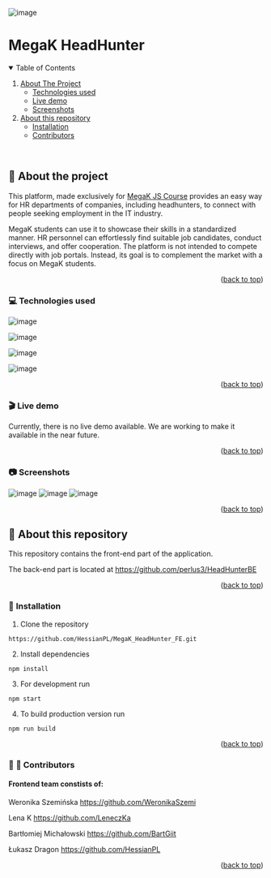 ![image](https://user-images.githubusercontent.com/6266547/233438238-8aa2fa88-7638-4833-99da-cf4b2cc07873.png)
<a name="readme-top"></a>
# MegaK HeadHunter


<details open>
  <summary>Table of Contents</summary>
  <ol>
    <li>
      <a href="#about-the-project">About The Project</a>
      <ul>
        <li><a href="#technologies-used">Technologies used</a></li>
        <li><a href="#live-demo">Live demo</a></li>
        <li><a href="#screenshots">Screenshots</a></li>
      </ul>
    </li>
    <li>
      <a href="#about-this-repository">About this repository</a>
      <ul>
        <li><a href="#installation">Installation</a></li>
        <li><a href="#contributors">Contributors</a></li>
      </ul>
     </li>
  </ol>
</details>

</br>

## :speech_balloon: <span id="about-the-project">About the project</span>

This platform, made exclusively for [MegaK JS Course](http://megak.pl) provides an easy way for HR departments of companies, including headhunters, to connect with people seeking employment in the IT industry.

MegaK students can use it to showcase their skills in a standardized manner.
HR personnel can effortlessly find suitable job candidates, conduct interviews, and offer cooperation.
The platform is not intended to compete directly with job portals. Instead, its goal is to complement the market with a focus on MegaK students.
<p align="right">(<a href="#readme-top">back to top</a>)</p>

### :computer: <span id="technologies-used">Technologies used</span>

![image](https://img.shields.io/badge/TypeScript-007ACC?style=for-the-badge&logo=typescript&logoColor=white)

![image](https://img.shields.io/badge/React-20232A?style=for-the-badge&logo=react&logoColor=61DAFB)

![image](https://img.shields.io/badge/React_Router-CA4245?style=for-the-badge&logo=react-router&logoColor=white)

![image](https://img.shields.io/badge/Trello-0052CC?style=for-the-badge&logo=trello&logoColor=white)
<p align="right">(<a href="#readme-top">back to top</a>)</p>


### :clapper: <span id="live-demo">Live demo</span>

Currently, there is no live demo available. We are working to make it available in the near future.
<p align="right">(<a href="#readme-top">back to top</a>)</p>

### :camera: <span id="screenshots">Screenshots</span>
![image](https://user-images.githubusercontent.com/6266547/233413077-0388a0db-ace3-4b3f-a2e5-57b359a71eed.png)
![image](https://user-images.githubusercontent.com/6266547/233413248-2f2b60b9-4f95-4c64-b69c-25421a5ad006.png)
![image](https://user-images.githubusercontent.com/6266547/233413414-391375d5-c305-4cd4-bd73-df015ff254cc.png)
<p align="right">(<a href="#readme-top">back to top</a>)</p>


## :book: <span id="about-this-repository">About this repository</span>

This repository contains the front-end part of the application. 

The back-end part is located at https://github.com/perlus3/HeadHunterBE 
<p align="right">(<a href="#readme-top">back to top</a>)</p>

### :hammer: <span id="installation">Installation</span>

1. Clone the repository
```
https://github.com/HessianPL/MegaK_HeadHunter_FE.git
```

2. Install dependencies
```
npm install
```

3. For development run
```
npm start
```

4. To build production version run
```
npm run build
```
<p align="right">(<a href="#readme-top">back to top</a>)</p>


### :womans_hat: :tophat: <span id="contributors">Contributors</span>

#### Frontend team constists of:

Weronika Szemińska https://github.com/WeronikaSzemi

Lena K https://github.com/LeneczKa

Bartłomiej Michałowski https://github.com/BartGiit

Łukasz Dragon https://github.com/HessianPL
<p align="right">(<a href="#readme-top">back to top</a>)</p>
